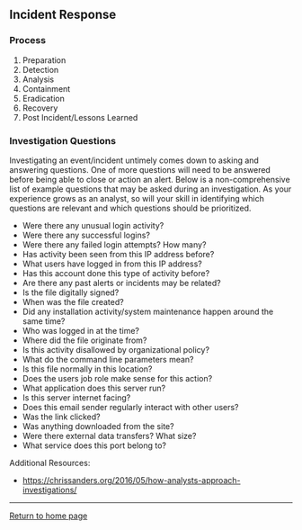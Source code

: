 ## Incident Response 

### Process
1. Preparation
2. Detection
3. Analysis
4. Containment
5. Eradication
6. Recovery
7. Post Incident/Lessons Learned

### Investigation Questions
Investigating an event/incident untimely comes down to asking and answering questions. One of more questions will need to be answered before being able to close or action an alert. Below is a non-comprehensive list of example questions that may be asked during an investigation. As your experience grows as an analyst, so will your skill in identifying which questions are relevant and which questions should be prioritized.

- Were there any unusual login activity?
- Were there any successful logins?
- Were there any failed login attempts? How many?
- Has activity been seen from this IP address before?
- What users have logged in from this IP address?
- Has this account done this type of activity before?
- Are there any past alerts or incidents may be related?
- Is the file digitally signed?
- When was the file created?
- Did any installation activity/system maintenance happen around the same time?
- Who was logged in at the time?
- Where did the file originate from?
- Is this activity disallowed by organizational policy?
- What do the command line parameters mean?
- Is this file normally in this location?
- Does the users job role make sense for this action?
- What application does this server run?
- Is this server internet facing?
- Does this email sender regularly interact with other users?
- Was the link clicked?
- Was anything downloaded from the site?
- Were there external data transfers? What size?
- What service does this port belong to?

Additional Resources:
- https://chrissanders.org/2016/05/how-analysts-approach-investigations/

*** 
[Return to home page](../README.md)